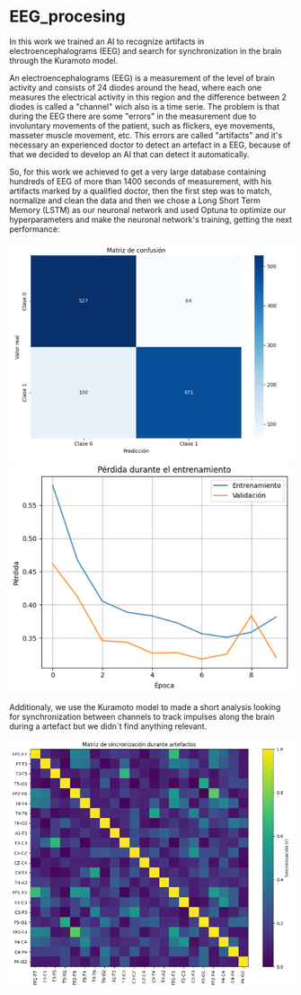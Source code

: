 # EEG_procesing
In this work we trained an AI to recognize artifacts in electroencephalograms (EEG) and search for synchronization in the brain through the Kuramoto model.

An electroencephalograms (EEG) is a measurement of the level of brain activity and consists of 24 diodes around the head, where each one measures the electrical activity in this region and the difference between 2 diodes is called a "channel" wich also is a time serie. The problem is that during the EEG there are some "errors" in the measurement due to involuntary movements of the patient, such as flickers, eye movements, masseter muscle movement, etc. This errors are called "artifacts" and it's necessary an experienced doctor to detect an artefact in a EEG, because of that we decided to develop an AI that can detect it automatically.

So, for this work we achieved to get a very large database containing hundreds of EEG of more than 1400 seconds of measurement, with his artifacts marked by a qualified doctor, then the first step was to match, normalize and clean the data and then we chose a Long Short Term Memory (LSTM) as our neuronal network and used Optuna to optimize our hyperparameters and make the neuronal network's training, getting the next performance:

![Matrix of confusion](images/Matrix_confussion.png) ![Lost](images/lost.png)

Additionaly, we use the Kuramoto model to made a short analysis looking for synchronization between channels to track impulses along the brain during a artefact but we didn´t find anything relevant.

![Synchronization](images/sync.png)
